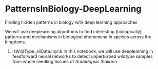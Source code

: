 # PatternsInBiology-DeepLearning
Finding hidden patterns in biology with deep learning approaches 

We will use deeplearning algorithms to find interesting (biologically) patterns and mechanisms in biological phenomena in species across the kingdoms. 

1. isWildType_allData.ipynb
In this notebook, we will use deeplearning in feedforward neural networks to detect unperturbed wildtype samples from whole seedling tissues of _Arabidopsis thaliana_
